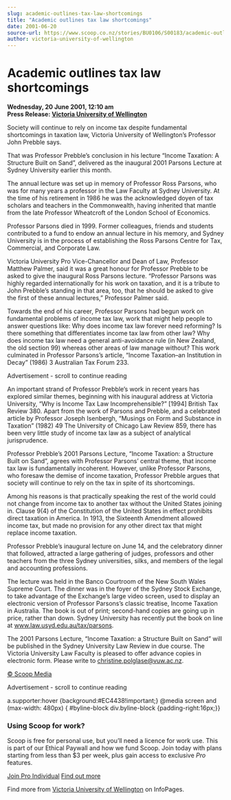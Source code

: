 ```yaml
---
slug: academic-outlines-tax-law-shortcomings
title: "Academic outlines tax law shortcomings"
date: 2001-06-20
source-url: https://www.scoop.co.nz/stories/BU0106/S00183/academic-outlines-tax-law-shortcomings.htm
author: victoria-university-of-wellington
---
```

Academic outlines tax law shortcomings
======================================

**Wednesday, 20 June 2001, 12:10 am**  
**Press Release: [Victoria University of Wellington](https://info.scoop.co.nz/Victoria_University_of_Wellington)**

Society will continue to rely on income tax despite fundamental shortcomings in taxation law, Victoria University of Wellington’s Professor John Prebble says.

That was Professor Prebble’s conclusion in his lecture “Income Taxation: A Structure Built on Sand”, delivered as the inaugural 2001 Parsons Lecture at Sydney University earlier this month.

The annual lecture was set up in memory of Professor Ross Parsons, who was for many years a professor in the Law Faculty at Sydney University. At the time of his retirement in 1986 he was the acknowledged doyen of tax scholars and teachers in the Commonwealth, having inherited that mantle from the late Professor Wheatcroft of the London School of Economics.

Professor Parsons died in 1999. Former colleagues, friends and students contributed to a fund to endow an annual lecture in his memory, and Sydney University is in the process of establishing the Ross Parsons Centre for Tax, Commercial, and Corporate Law.

Victoria University Pro Vice-Chancellor and Dean of Law, Professor Matthew Palmer, said it was a great honour for Professor Prebble to be asked to give the inaugural Ross Parsons lecture. “Professor Parsons was highly regarded internationally for his work on taxation, and it is a tribute to John Prebble’s standing in that area, too, that he should be asked to give the first of these annual lectures,” Professor Palmer said.

Towards the end of his career, Professor Parsons had begun work on fundamental problems of income tax law, work that might help people to answer questions like: Why does income tax law forever need reforming? Is there something that differentiates income tax law from other law? Why does income tax law need a general anti-avoidance rule (in New Zealand, the old section 99) whereas other areas of law manage without? This work culminated in Professor Parsons’s article, “Income Taxation–an Institution in Decay” (1986) 3 Australian Tax Forum 233.

Advertisement - scroll to continue reading





An important strand of Professor Prebble’s work in recent years has explored similar themes, beginning with his inaugural address at Victoria University, “Why is Income Tax Law Incomprehensible?” \[1994\] British Tax Review 380. Apart from the work of Parsons and Prebble, and a celebrated article by Professor Joseph Isenbergh, “Musings on Form and Substance in Taxation” (1982) 49 The University of Chicago Law Review 859, there has been very little study of income tax law as a subject of analytical jurisprudence.

Professor Prebble’s 2001 Parsons Lecture, “Income Taxation: a Structure Built on Sand”, agrees with Professor Parsons’ central theme, that income tax law is fundamentally incoherent. However, unlike Professor Parsons, who foresaw the demise of income taxation, Professor Prebble argues that society will continue to rely on the tax in spite of its shortcomings.

Among his reasons is that practically speaking the rest of the world could not change from income tax to another tax without the United States joining in. Clause 9(4) of the Constitution of the United States in effect prohibits direct taxation in America. In 1913, the Sixteenth Amendment allowed income tax, but made no provision for any other direct tax that might replace income taxation.

Professor Prebble’s inaugural lecture on June 14, and the celebratory dinner that followed, attracted a large gathering of judges, professors and other teachers from the three Sydney universities, silks, and members of the legal and accounting professions.

The lecture was held in the Banco Courtroom of the New South Wales Supreme Court. The dinner was in the foyer of the Sydney Stock Exchange, to take advantage of the Exchange’s large video screen, used to display an electronic version of Professor Parsons’s classic treatise, Income Taxation in Australia. The book is out of print; second-hand copies are going up in price, rather than down. Sydney University has recently put the book on line at www.law.usyd.edu.au/tax/parsons.

The 2001 Parsons Lecture, “Income Taxation: a Structure Built on Sand” will be published in the Sydney University Law Review in due course. The Victoria University Law Faculty is pleased to offer advance copies in electronic form. Please write to christine.polglase@vuw.ac.nz.

  

[© Scoop Media](http://www.scoop.co.nz/about/terms.html)  

Advertisement - scroll to continue reading



a.supporter:hover {background:#EC4438!important;} @media screen and (max-width: 480px) { #byline-block div.byline-block {padding-right:16px;}}

### Using Scoop for work?

Scoop is free for personal use, but you’ll need a licence for work use. This is part of our Ethical Paywall and how we fund Scoop. Join today with plans starting from less than $3 per week, plus gain access to exclusive _Pro_ features.  
  
[Join Pro Individual](https://pro.scoop.co.nz/Individual/?from=ProIn24) [Find out more](https://pro.scoop.co.nz/using-scoop-for-work/?from=ProIn24)

Find more from [Victoria University of Wellington](https://info.scoop.co.nz/Victoria_University_of_Wellington) on InfoPages.